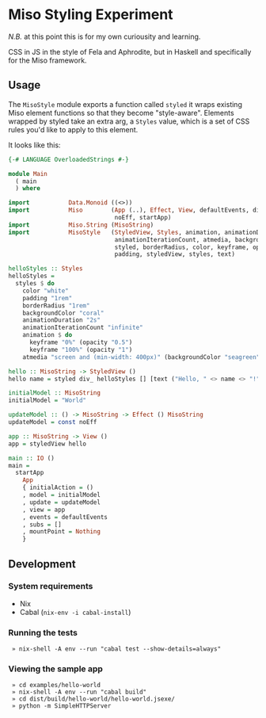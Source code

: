 # Miso Styling Experiment

*N.B.* at this point this is for my own curiousity and learning.

CSS in JS in the style of Fela and Aphrodite, but in Haskell and specifically for the Miso framework.

## Usage

The `MisoStyle` module exports a function called `styled` it wraps existing Miso element functions so that they become "style-aware". Elements wrapped by styled take an extra arg, a `Styles` value, which is a set of CSS rules you'd like to apply to this element.

It looks like this:

```haskell
{-# LANGUAGE OverloadedStrings #-}

module Main
  ( main
  ) where

import           Data.Monoid ((<>))
import           Miso        (App (..), Effect, View, defaultEvents, div_,
                              noEff, startApp)
import           Miso.String (MisoString)
import           MisoStyle   (StyledView, Styles, animation, animationDuration,
                              animationIterationCount, atmedia, backgroundColor,
                              styled, borderRadius, color, keyframe, opacity,
                              padding, styledView, styles, text)

helloStyles :: Styles
helloStyles =
  styles $ do
    color "white"
    padding "1rem"
    borderRadius "1rem"
    backgroundColor "coral"
    animationDuration "2s"
    animationIterationCount "infinite"
    animation $ do
      keyframe "0%" (opacity "0.5")
      keyframe "100%" (opacity "1")
    atmedia "screen and (min-width: 400px)" (backgroundColor "seagreen")

hello :: MisoString -> StyledView ()
hello name = styled div_ helloStyles [] [text ("Hello, " <> name <> "!")]

initialModel :: MisoString
initialModel = "World"

updateModel :: () -> MisoString -> Effect () MisoString
updateModel = const noEff

app :: MisoString -> View ()
app = styledView hello

main :: IO ()
main =
  startApp
    App
    { initialAction = ()
    , model = initialModel
    , update = updateModel
    , view = app
    , events = defaultEvents
    , subs = []
    , mountPoint = Nothing
    }
```

## Development

### System requirements

* Nix
* Cabal (`nix-env -i cabal-install`)

### Running the tests

```
 » nix-shell -A env --run "cabal test --show-details=always"
```

### Viewing the sample app

```
 » cd examples/hello-world
 » nix-shell -A env --run "cabal build"
 » cd dist/build/hello-world/hello-world.jsexe/
 » python -m SimpleHTTPServer
```
